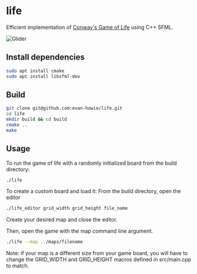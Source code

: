 # life

Efficient implementation of [Conway's Game of Life](https://en.wikipedia.org/wiki/Conway%27s_Game_of_Life) using C++ SFML.

![Glider](images/glider.gif)

## Install dependencies
```bash
sudo apt install cmake
sudo apt install libsfml-dev
```

## Build
```bash
git clone git@github.com:evan-howie/life.git
cd life
mkdir build && cd build
cmake ..
make
```
## Usage
To run the game of life with a randomly initialized board from the build directory:
```bash
./life
```

To create a custom board and load it:
From the build directory, open the editor
```bash
./life_editor grid_width grid_height file_name
```
Create your desired map and close the editor.

Then, open the game with the map command line argument.
```bash
./life --map ../maps/filename
```
Note: if your map is a different size from your game board, you will have to change the GRID_WIDTH and GRID_HEIGHT macros defined in src/main.cpp to match.
